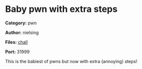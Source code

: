 # Baby pwn with extra steps
**Category:** pwn

**Author:** nielsing

**Files:** [chall](./src/chall)

**Port:** 31999

This is the babiest of pwns but now with extra (annoying) steps!
